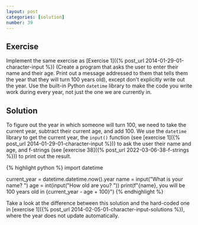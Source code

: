 ```yaml
---
layout: post
categories: [solution]
number: 39
---
```


## Exercise

Implement the same exercise as [Exercise 1]({% post_url 2014-01-29-01-character-input %}) (Create a program that asks the user to enter their name and their age. Print out a message addressed to them that tells them the year that they will turn 100 years old), except don't explicitly write out the year. Use the built-in Python `datetime` library to make the code you write work during every year, not just the one we are currently in.

## Solution

To figure out the year in which someone will turn 100, we need to take the current year, subtract their current age, and add 100. We use the `datetime` library to get the current year, the `input()` function (see [exercise 1]({% post_url 2014-01-29-01-character-input %})) to ask the user their name and age, and f-strings (see [exercise 38]({% post_url 2022-03-06-38-f-strings %})) to print out the result.

{% highlight python %}
import datetime

current_year = datetime.datetime.now().year
name = input("What is your name? ")
age = int(input("How old are you? "))
print(f"{name}, you will be 100 years old in {current_year - age + 100}")
{% endhighlight %}

Take a look at the difference between this solution and the hard-coded one in [exercise 1]({% post_url 2014-02-05-01-character-input-solutions %}), where the year does not update automatically.
